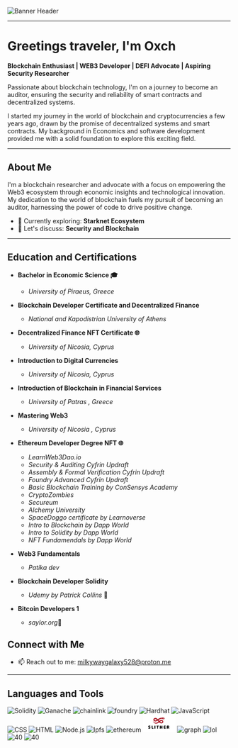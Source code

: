 <!-- Banner Header -->
![Banner Header](https://imgs.search.brave.com/pqmcz0UK9-5E5wqPmlV2ES96vOf2cRZKV__gNDlJ9cw/rs:fit:860:0:0/g:ce/aHR0cHM6Ly9jZG4u/d2FsbHBhcGVyc2Fm/YXJpLmNvbS8xNy82/Ny9XMDFhZWIuanBn)

---
# Greetings traveler, I'm Oxch

**Blockchain Enthusiast | WEB3 Developer | DEFI Advocate | Aspiring Security Researcher**

Passionate about blockchain technology, I'm on a journey to become an auditor, ensuring the security and reliability of smart contracts and decentralized systems.

I started my journey in the world of blockchain and cryptocurrencies a few years ago, drawn by the promise of decentralized systems and smart contracts. My background in Economics and software development provided me with a solid foundation to explore this exciting field.

---

## About Me

I'm a blockchain researcher and advocate with a focus on empowering the Web3 ecosystem through economic insights and technological innovation. My dedication to the world of blockchain fuels my pursuit of becoming an auditor, harnessing the power of code to drive positive change.

- 🌱 Currently exploring: **Starknet Ecosystem**
- 💬 Let's discuss: **Security and Blockchain**
---
## Education and Certifications

- **Bachelor in Economic Science 🎓**
  - *University of Piraeus, Greece*

- **Blockchain Developer Certificate and Decentralized Finance**
  - *National and Kapodistrian University of Athens*

- **Decentralized Finance NFT Certificate  🌐**
  - *University of Nicosia, Cyprus*
 
- **Introduction to Digital Currencies**
  - *University of Nicosia, Cyprus*

- **Introduction of Blockchain in Financial Services**
   - *University of Patras , Greece* 

- **Mastering Web3** 
    - *University of Nicosia , Cyprus*


- **Ethereum Developer Degree NFT  🌐**
  - *LearnWeb3Dao.io*   
  - *Security & Auditing Cyfrin Updraft*
  - *Assembly & Formal Verification Cyfrin Updraft*
  - *Foundry Advanced Cyfrin Updraft*
  - *Basic Blockchain Training by ConSensys Academy*
  - *CryptoZombies*
  - *Secureum*
  - *Alchemy University*
  - *SpaceDoggo certificate by Learnoverse*
  - *Intro to Blockchain by Dapp World*
  - *Intro to Solidity by Dapp World*
  - *NFT Fundamendals by Dapp World*
    
- **Web3 Fundamentals**
   - *Patika dev*
- **Blockchain Developer Solidity**
  - *Udemy by Patrick Collins* 🐸
- **Bitcoin Developers 1**
  - *saylor.org*🐐

  
  
## Connect with Me

- 📫 Reach out to me: [milkywaygalaxy528@proton.me](mailto:milkywaygalaxy528@proton.me)
  


<!-- Add your social media links here -->

---

## Languages and Tools

<p align="left">
    <img src="https://upload.wikimedia.org/wikipedia/commons/thumb/9/98/Solidity_logo.svg/1200px-Solidity_logo.svg.png" alt="Solidity" width="40" height="40">
    <img src="https://www.trufflesuite.com/img/ganache-logo-dark.svg" alt="Ganache" width="40" height="40">
    <img src="https://imgs.search.brave.com/A18s7gSQn9ggJkG3M4CwfSa6b4AXQF2HjKGl-0-tBsA/rs:fit:860:0:0:0/g:ce/aHR0cHM6Ly9idWls/ZC5hdmF4Lm5ldHdv/cmsvaW1hZ2VzL2No/YWlubGluay5wbmc" alt="chainlink" width="40" height="40">
    <img src="https://imgs.search.brave.com/0hmGwhWguxn7JYe4T0HDQNADhp6BsjB0RGF5nvObiN0/rs:fit:860:0:0/g:ce/aHR0cHM6Ly9hc3Nl/dHMtZ2xvYmFsLndl/YnNpdGUtZmlsZXMu/Y29tLzYzNjRlNjU2/NTZhYjEwN2U0NjUz/MjVkMi82MzdhZWQ2/NzUxNDM4YjU4ZGY0/ZjIzZGJfdnNPSFNu/RkNXRmQ3RjRGS0Qz/V3lxVnM1T0wxYmJu/bS1PWUk3SHhqRU5D/OC5wbmc" alt="foundry" width="40" height="40">
    <img src="https://imgs.search.brave.com/3nHwnOCZTbGcWEL8yXutryII_ERLFqUZthceZfqWov8/rs:fit:860:0:0/g:ce/aHR0cHM6Ly93d3cu/c29sb2Rldi5jb20v/ZmlsZS8xMzQ2NmUy/MS1kZDJjLTExZWMt/YjlhZC0wZWFlZjM3/NTlmNWYvSGFyZGhh/dC1Mb2dvLUljb24u/cG5n" alt="Hardhat" width="40" height="40">
     <img src="https://cdn.jsdelivr.net/gh/devicons/devicon/icons/javascript/javascript-original.svg" alt="JavaScript" width="40" height="40">
     <img src="https://cdn.jsdelivr.net/gh/devicons/devicon/icons/css3/css3-original.svg" alt="CSS" width="40" height="40">
       <img src="https://cdn.jsdelivr.net/gh/devicons/devicon/icons/html5/html5-original.svg" alt="HTML" width="40" height="40">
    <img src="https://cdn.jsdelivr.net/gh/devicons/devicon/icons/nodejs/nodejs-original.svg" alt="Node.js" width="40" height="40">
    <img src="https://imgs.search.brave.com/4C3GZxN3oiIVJ7nK-JJcITOSkPFEV5HGcXAa0OVYfVQ/rs:fit:860:0:0/g:ce/aHR0cHM6Ly93d3cu/c29sb2Rldi5jb20v/ZmlsZS85NzI5OWUz/Ny1lMmFjLTExZWMt/YjlhZC0wZWFlZjM3/NTlmNWYvaXBmcy1s/b2dvLWljb24tYi5w/bmc" alt="Ipfs" width="40" height="40">
  <img src="https://imgs.search.brave.com/u8vNl7A_tlB2Q6kjNXHjK8Y3WpGXyeZa0rQ3O3unik8/rs:fit:860:0:0:0/g:ce/aHR0cHM6Ly9jZG4u/ZnJlZWJpZXN1cHBs/eS5jb20vbG9nb3Mv/bGFyZ2UvMngvZXRo/ZXJldW0tMS1sb2dv/LXBuZy10cmFuc3Bh/cmVudC5wbmc" alt="ethereum" width="40" height="40">
  <img src="https://raw.githubusercontent.com/crytic/slither/master/logo.png" alt="slither" width=:40" height="40">
  <img src="https://logos-download.com/wp-content/uploads/2022/01/The_Graph_Logo-700x700.png" alt="graph" width="40" height="40">
  <img src="https://imgs.search.brave.com/c54ZwYLivx_Le7rUy9XfvAXS_5WnGaFTmZjoM41LI8o/rs:fit:860:0:0/g:ce/aHR0cHM6Ly9taXJv/Lm1lZGl1bS5jb20v/djIvMSpFckE2Ty16/RWFMV2g0WWZoZUZl/dmxBLmpwZWc" alt="lol" width="40" height="40">
  <img src="https://imgs.search.brave.com/MpZVkT7fC41-LdRbjmy6M6gMEzK0nZ6-2woUml2AvPU/rs:fit:860:0:0:0/g:ce/aHR0cHM6Ly9naXRo/dWIuY29tL2RldnRv/b2xpZ2FuL2F3ZXNv/bWUtaHVmZi9yYXcv/bWFpbi9hc3NldHMv/aHVmZi5wbmc" alt="40" width="40" height="40">
  <img src="https://imgs.search.brave.com/Y_3NJ6Oi9ZKW3a902unhhTafA8j6clJsWc1Pc0z12QU/rs:fit:860:0:0:0/g:ce/aHR0cHM6Ly93d3cu/YWxjaGVteS5jb20v/ZGFwcHMvX25leHQv/aW1hZ2U_dXJsPWh0/dHBzOi8vcmVzLmNs/b3VkaW5hcnkuY29t/L2FsY2hlbXktd2Vi/c2l0ZS9pbWFnZS91/cGxvYWQvdjE2OTQ2/NzU0NDEvZGFwcC1z/dG9yZS9kYXBwLWxv/Z29zL0NhaXJvLmpw/ZyZ3PTY0MCZxPTc1/JmRwbD1kcGxfNEph/am5kaDFQdWhhWVdQ/YkpMV1MxUjdNYUZL/NQ" alt="40" width="40" height ="40" >
 

 
</p>
